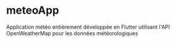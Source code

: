 # meteoApp
Application météo entièrement développée en Flutter utilisant l'API OpenWeatherMap pour les données météorologiques
